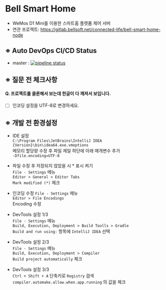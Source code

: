 Bell Smart Home
====================
- WeMos D1 Mini를 이용한 스마트홈 플랫폼 제어 서버  
- 연관 프로젝트: https://gitlab.bellsoft.net/connected-life/bell-smart-home-node  


## ※ Auto DevOps CI/CD Status
- master : 
[![pipeline status](https://gitlab.bellsoft.net/connected-life/bell-smart-home/badges/master/pipeline.svg)](https://gitlab.bellsoft.net/connected-life/bell-smart-home/commits/master)
  
## ※ 질문 전 체크사항  
#### Q. 프로젝트를 클론해서 보는데 한글이 다 깨져서 보입니다.  
* [ ]  인코딩 설정을 UTF-8로 변경하세요.  


## ※ 개발 전 환경설정  
- IDE 설정  
`C:\Program Files\JetBrains\IntelliJ IDEA {Version}\bin\idea64.exe.vmoptions`  
메모리 할당량 수정 후 파일 제일 하단에 아래 매개변수 추가  
`-Dfile.encoding=UTF-8`


- 파일 수정 후 저장되지 않았을 시 * 표시 켜기  
`File - Settings` 메뉴  
`Editor > General > Editor Tabs`  
`Mark modified (*)` 체크  


- 인코딩 수정
`File - Settings` 메뉴  
`Editor > File Encodings`  
Encoding 수정  


- DevTools 설정 1/3  
`File - Settings` 메뉴  
`Build, Execution, Deployment > Build Toolls > Gradle`  
`Build and run using:` 항목에 `IntelliJ IDEA` 선택  

- DevTools 설정 2/3  
`File - Settings` 메뉴  
`Build, Execution, Deployment > Compiler`  
`Build project automatically` 체크  

- DevTools 설정 3/3  
`Ctrl + Shift + A` 단축키로 `Registry` 검색  
`compiler.automake.allow.when.app.running` 의 값을 체크  
